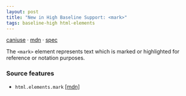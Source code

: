 ```yaml
---
layout: post
title: "New in High Baseline Support: <mark>"
tags: baseline-high html-elements
---
```


[caniuse](https://caniuse.com/?search=mark) · [mdn](https://developer.mozilla.org/en-US/search?q=<mark>) · [spec](https://html.spec.whatwg.org/multipage/text-level-semantics.html#the-mark-element)

The `<mark>` element represents text which is marked or highlighted for reference or notation purposes.

### Source features

- ``html.elements.mark`` [[mdn]](https://developer.mozilla.org/en-US/search?q=html.elements.mark)
